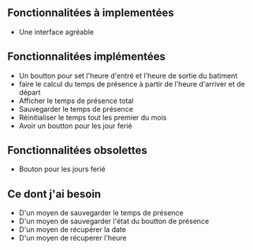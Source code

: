 ## Fonctionnalitées à implementées
- Une interface agréable

## Fonctionnalitées implémentées
- Un boutton pour set l'heure d'entré et l'heure de sortie du batiment
- faire le calcul du temps de présence à partir de l'heure d'arriver et de départ
- Afficher le temps de présence total
- Sauvegarder le temps de présence
- Réinitialiser le temps tout les premier du mois
- Avoir un boutton pour les jour ferié

## Fonctionnalitées obsolettes
- Bouton pour les jours ferié

## Ce dont j'ai besoin
- D'un moyen de sauvegarder le temps de présence
- D'un moyen de sauvegarder l'état du boutton de présence
- D'un moyen de récupérer la date
- D'un moyen de récuperer l'heure
